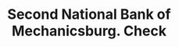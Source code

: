 ---
doi: 10.7916/D82245V4
date_other: '1860'
date_other_textual: 1860-1869
form: printed ephemera
genre:
- Checks (bank checks)
name:
- Second National Bank of Mechanicsburg
object_in_context_url: https://biggert.cul.columbia.edu/items/view/ave_biggert_01380
subject_hierarchical_geographic:
- Mechanicsburg, Pennsylvania, United States
subject_name:
- Second National Bank of Mechanicsburg
title: Second National Bank of Mechanicsburg. Check
sort_title: Second National Bank of Mechanicsburg. Check
call_number: ave_biggert_01380
coordinates:
- 40.21222222222222,-77.00611111111111
pid: ave_biggert_01380
identifiers: ave_biggert_01380
thumbnail: https://derivativo-1.library.columbia.edu/iiif/2/ldpd:344694/full/!256,256/0/native.jpg
permalink: /biggert/ave_biggert_01380/
layout: iiif-image-page
---